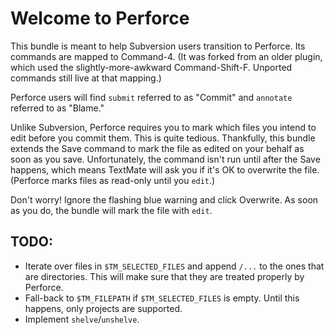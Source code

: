 Welcome to Perforce
===================

This bundle is meant to help Subversion users transition to Perforce.  Its commands are mapped to Command-4.  (It was forked from an older plugin, which used the slightly-more-awkward Command-Shift-F.  Unported commands still live at that mapping.)

Perforce users will find `submit` referred to as "Commit" and `annotate` referred to as "Blame."

Unlike Subversion, Perforce requires you to mark which files you intend to edit before you commit them.  This is quite tedious.  Thankfully, this bundle extends the Save command to mark the file as edited on your behalf as soon as you save.  Unfortunately, the command isn't run until after the Save happens, which means TextMate will ask you if it's OK to overwrite the file.  (Perforce marks files as read-only until you `edit`.)

Don't worry!  Ignore the flashing blue warning and click Overwrite.  As soon as you do, the bundle will mark the file with `edit`.

TODO:
-----

 - Iterate over files in `$TM_SELECTED_FILES` and append `/...` to the ones that are directories.  This will make sure that they are treated properly by Perforce.
 - Fall-back to `$TM_FILEPATH` if `$TM_SELECTED_FILES` is empty.  Until this happens, only projects are supported.
 - Implement `shelve`/`unshelve`.

